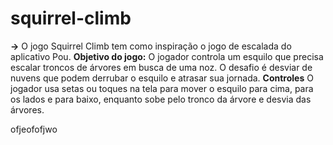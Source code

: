 # squirrel-climb
**->** O jogo Squirrel Climb tem como inspiração o jogo de escalada do aplicativo Pou.
**Objetivo do jogo:** O jogador controla um esquilo que precisa escalar troncos de árvores em busca de uma noz. O desafio é desviar de nuvens que podem derrubar o esquilo e atrasar sua jornada.
**Controles** O jogador usa setas ou toques na tela para mover o esquilo para cima, para os lados e para baixo, enquanto sobe pelo tronco da árvore e desvia das árvores.

ofjeofofjwo
